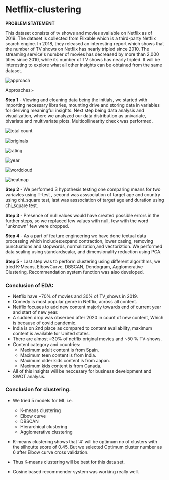 # Netflix-clustering

**PROBLEM STATEMENT**

This dataset consists of tv shows and movies available on Netflix as of 2019. The dataset is collected from Flixable which is a third-party Netflix search engine. In 2018, they released an interesting report which shows that the number of TV shows on Netflix has nearly tripled since 2010. The streaming service's number of movies has decreased by more than 2,000 titles since 2010, while its number of TV shows has nearly tripled. It will be interesting to explore what all other insights can be obtained from the same dataset.

![approach](https://user-images.githubusercontent.com/112775752/210276925-7559024f-e187-4154-b3d6-379680f4b86f.png)

Approaches:-

**Step 1** - Viewing and cleaning data being the initials, we started with importing necessary libraries, mounting drive and storing data in variables for deriving meaningful insights. Next step being data analysis and visualization, where we analyzed our data distribution as univariate, bivariate and multivariate plots. Multicollinearity check was performed.

![total count](https://user-images.githubusercontent.com/112775752/210276954-3e57fb49-788f-4a77-9a73-1597dc3bda07.png)

![originals](https://user-images.githubusercontent.com/112775752/210276966-6da27859-3d13-4750-8fef-986069709dda.png)

![rating](https://user-images.githubusercontent.com/112775752/210276992-e33a8b25-d702-47d3-b648-6ed26194f2f0.png)

![year](https://user-images.githubusercontent.com/112775752/210277008-dcc6c881-2497-4ca2-abb1-64954f7bbb28.png)

![wordcloud](https://user-images.githubusercontent.com/112775752/210277019-7a4ae983-2062-4d59-9baf-f652ed050341.png)

![heatmap](https://user-images.githubusercontent.com/112775752/210277033-e4b3c839-67b6-4eb5-84b7-dbd7b0b08a48.png)

**Step 2** - We performed 3 hypothesis testing one comparing means for two variavles using T-test , second was asssociation of target age and country using chi_square test, last was asssociation of target age and duration using chi_square test.


**Step 3** - Presence of null values would have created possible errors in the further steps, so we replaced few values with null, few with the word "unknown" few were dropped.


**Step 4** - As a part of feature engineering we have done textual data processing which includes:expand contraction, lower casing, removing punctuations and stopwords, normalization,and vectoriztion. We performed data scaling using standardscalar, and dimensionality reduction using PCA.


**Step 5** - Last step was to perform clustering using different algorithms, we tried K-Means, ElbowCurve, DBSCAN, Dendogram, Agglomerative Clustering. Recommendation system function was also developed.

### Conclusion of EDA:
* Netflix have ~70% of movies and 30% of TV_shows in 2019.
* Comedy is most popular genre in Netflix, across all content.
* Netflix focuses to add new content majorly towards end of current year and start of new year.
* A sudden drop was obserbed after 2020 in count of new content, Which is because of covid pandemic.
* India is on 2nd place as compared to content availability, maximum content is available for United states.
* There are almost ~30% of netflix original movies and ~50 % TV-shows.
* Content category and countries:
  * Maximum adult content is from Spain.
  * Maximum teen content is from India.
  * Maximum older kids content is from Japan.
  * Maximum kids content is from Canada.
* All of this insights will be neccesary for business development and SWOT analysis.


### Conclusion for clustering.
* We tried 5 models for ML i.e.
  * K-means clustering 
  * Elbow curve
  * DBSCAN
  * Hierarchical clustering
  * Agglomerative clustering

* K-means clustering shows that '4' will be optimum no of clusters with the silhoutte score of 0.45. But we selected Optimum cluster number as 6 after Elbow curve cross validation.

* Thus K-means clustering will be best for this data set.
* Cosine based recommender system was working really well.



